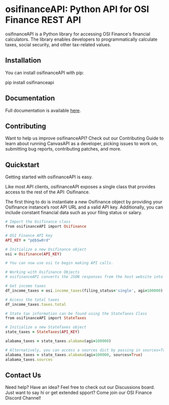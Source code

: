 # osifinanceAPI: Python API for OSI Finance REST API
osifinanceAPI is a Python library for accessing OSI Finance's financial calculators. The library enables developers to programmatically calculate taxes, social security, and other tax-related values.


## Installation
You can install osifinanceAPI with pip:

pip install osifinanceapi


## Documentation
Full documentation is available [here](https://osifinance.com/static/docs/osifinanceAPI.html).


## Contributing
Want to help us improve osifinanceAPI? Check out our Contributing Guide to learn about running CanvasAPI as a developer, picking issues to work on, submitting bug reports, contributing patches, and more.

## Quickstart
Getting started with osifinanceAPI is easy.

Like most API clients, osifinanceAPI exposes a single class that provides access to the rest of the API: Osifinance.

The first thing to do is instantiate a new Osifinance object by providing your Osifinance instance’s root API URL and a valid API key. Additionally, you can include constant financial data such as your filing status or salary.

```ruby
# Import the Osifinance class
from osifinanceAPI import Osifinance

# OSI Finance API key
API_KEY = "p@$$w0rd"

# Initialize a new Osifinance object
osi = Osifinance(API_KEY)

# You can now use osi to begin making API calls.

# Working with Osifinance Objects
# osifinanceAPI converts the JSON responses from the host website into Pandas dataframes.

# Get income taxes
df_income_taxes = osi.income_taxes(filing_status='single', agi=100000)

# Access the total taxes
df_income_taxes.taxes.total

# State tax information can be found using the StateTaxes Class
from osifinanceAPI import StateTaxes

# Initialize a new StateTaxes object
state_taxes = StateTaxes(API_KEY)

alabama_taxes = state_taxes.alabama(agi=100000)

# Alternatively, you can access a sources dict by passing in sources=True
alabama_taxes = state_taxes.alabama(agi=100000, sources=True)
alabama_taxes.sources
```


## Contact Us
Need help? Have an idea? Feel free to check out our Discussions board. Just want to say hi or get extended spport? Come join our OSI Finance Discord Channel!
